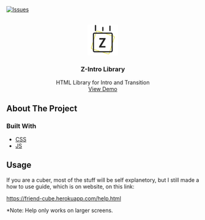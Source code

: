 ﻿<div id="top"></div>


<!-- PROJECT SHIELDS -->
<!--
*** I'm using markdown "reference style" links for readability.
*** Reference links are enclosed in brackets [ ] instead of parentheses ( ).
*** See the bottom of this document for the declaration of the reference variables
*** for contributors-url, forks-url, etc. This is an optional, concise syntax you may use.
*** https://www.markdownguide.org/basic-syntax/#reference-style-links
-->
[![Issues][issues-shield]][issues-url]



<!-- PROJECT LOGO -->
<br />
<div align="center">
  <a href="">
    <img src="./logo.png" alt="Logo" width="80" height="80">
  </a>

  <h3 align="center">Z-Intro Library</h3>

  <p align="center">
    HTML Library for Intro and Transition
    <br />
    <a href="https://zoksss.github.io/z-intro-lib/">View Demo</a>
  </p>
</div>



<!-- ABOUT THE PROJECT -->
## About The Project



### Built With

* [CSS](#)
* [JS](#)



<!-- USAGE EXAMPLES -->
## Usage

If you are a cuber, most of the stuff will be self explanetory, but I still made a how to use guide, which is on website, on this link: 

https://friend-cube.herokuapp.com/help.html

*Note: Help only works on larger screens.




<!-- MARKDOWN LINKS & IMAGES -->
<!-- https://www.markdownguide.org/basic-syntax/#reference-style-links -->
[stars-shield]: https://img.shields.io/github/stars/othneildrew/Best-README-Template.svg?style=for-the-badge
[stars-url]: https://github.com/Zoksss/friend-cube/stargazers
[issues-shield]: https://img.shields.io/github/issues/othneildrew/Best-README-Template.svg?style=for-the-badge
[issues-url]: https://github.com/Zoksss/friend-cube/issues
[license-shield]: https://img.shields.io/github/license/othneildrew/Best-README-Template.svg?style=for-the-badge
[license-url]: https://github.com/othneildrew/Best-README-Template/blob/master/LICENSE.txt
[linkedin-shield]: https://img.shields.io/badge/-LinkedIn-black.svg?style=for-the-badge&logo=linkedin&colorB=555
[product-screenshot]: /public/assets/readme-project-ss.png